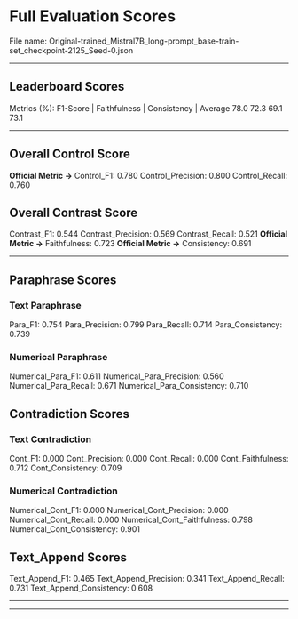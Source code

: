 # Full Evaluation Scores

File name: Original-trained_Mistral7B_long-prompt_base-train-set_checkpoint-2125_Seed-0.json


---

## Leaderboard Scores

Metrics (%): F1-Score | Faithfulness | Consistency | Average
                78.0        72.3          69.1        73.1

---

## Overall Control Score

**Official Metric ->** Control_F1: 0.780
Control_Precision: 0.800
Control_Recall: 0.760

## Overall Contrast Score

Contrast_F1: 0.544
Contrast_Precision: 0.569
Contrast_Recall: 0.521
**Official Metric ->** Faithfulness: 0.723
**Official Metric ->** Consistency: 0.691

---


## Paraphrase Scores


### Text Paraphrase

Para_F1: 0.754
Para_Precision: 0.799
Para_Recall: 0.714
Para_Consistency: 0.739


### Numerical Paraphrase

Numerical_Para_F1: 0.611
Numerical_Para_Precision: 0.560
Numerical_Para_Recall: 0.671
Numerical_Para_Consistency: 0.710


## Contradiction Scores


### Text Contradiction

Cont_F1: 0.000
Cont_Precision: 0.000
Cont_Recall: 0.000
Cont_Faithfulness: 0.712
Cont_Consistency: 0.709


### Numerical Contradiction

Numerical_Cont_F1: 0.000
Numerical_Cont_Precision: 0.000
Numerical_Cont_Recall: 0.000
Numerical_Cont_Faithfulness: 0.798
Numerical_Cont_Consistency: 0.901


## Text_Append Scores

Text_Append_F1: 0.465
Text_Append_Precision: 0.341
Text_Append_Recall: 0.731
Text_Append_Consistency: 0.608

---


---


